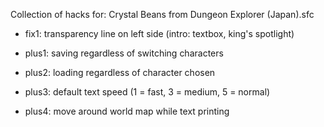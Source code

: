 Collection of hacks for: Crystal Beans from Dungeon Explorer (Japan).sfc

- fix1: transparency line on left side (intro: textbox, king's spotlight)

- plus1: saving regardless of switching characters
- plus2: loading regardless of character chosen
- plus3: default text speed (1 = fast, 3 = medium, 5 = normal)
- plus4: move around world map while text printing
